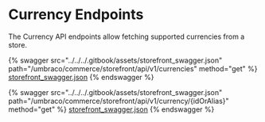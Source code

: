 # Currency Endpoints

The Currency API endpoints allow fetching supported currencies from a store.

{% swagger src="../../../.gitbook/assets/storefront_swagger.json" path="/umbraco/commerce/storefront/api/v1/currencies" method="get" %}
[storefront_swagger.json](../../../.gitbook/assets/storefront_swagger.json)
{% endswagger %}

{% swagger src="../../../.gitbook/assets/storefront_swagger.json" path="/umbraco/commerce/storefront/api/v1/currency/{idOrAlias}" method="get" %}
[storefront_swagger.json](../../../.gitbook/assets/storefront_swagger.json)
{% endswagger %}